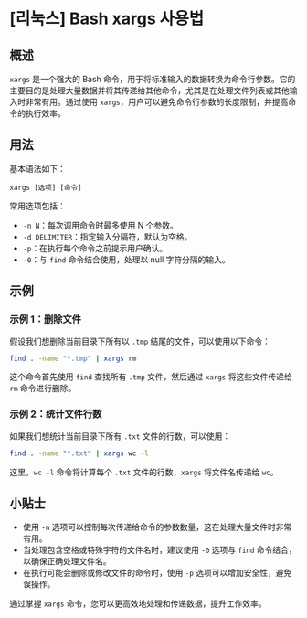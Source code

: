 # [리눅스] Bash xargs 사용법

## 概述
`xargs` 是一个强大的 Bash 命令，用于将标准输入的数据转换为命令行参数。它的主要目的是处理大量数据并将其传递给其他命令，尤其是在处理文件列表或其他输入时非常有用。通过使用 `xargs`，用户可以避免命令行参数的长度限制，并提高命令的执行效率。

## 用法
基本语法如下：
```
xargs [选项] [命令]
```
常用选项包括：
- `-n N`：每次调用命令时最多使用 N 个参数。
- `-d DELIMITER`：指定输入分隔符，默认为空格。
- `-p`：在执行每个命令之前提示用户确认。
- `-0`：与 `find` 命令结合使用，处理以 null 字符分隔的输入。

## 示例
### 示例 1：删除文件
假设我们想删除当前目录下所有以 `.tmp` 结尾的文件，可以使用以下命令：
```bash
find . -name "*.tmp" | xargs rm
```
这个命令首先使用 `find` 查找所有 `.tmp` 文件，然后通过 `xargs` 将这些文件传递给 `rm` 命令进行删除。

### 示例 2：统计文件行数
如果我们想统计当前目录下所有 `.txt` 文件的行数，可以使用：
```bash
find . -name "*.txt" | xargs wc -l
```
这里，`wc -l` 命令将计算每个 `.txt` 文件的行数，`xargs` 将文件名传递给 `wc`。

## 小贴士
- 使用 `-n` 选项可以控制每次传递给命令的参数数量，这在处理大量文件时非常有用。
- 当处理包含空格或特殊字符的文件名时，建议使用 `-0` 选项与 `find` 命令结合，以确保正确处理文件名。
- 在执行可能会删除或修改文件的命令时，使用 `-p` 选项可以增加安全性，避免误操作。

通过掌握 `xargs` 命令，您可以更高效地处理和传递数据，提升工作效率。